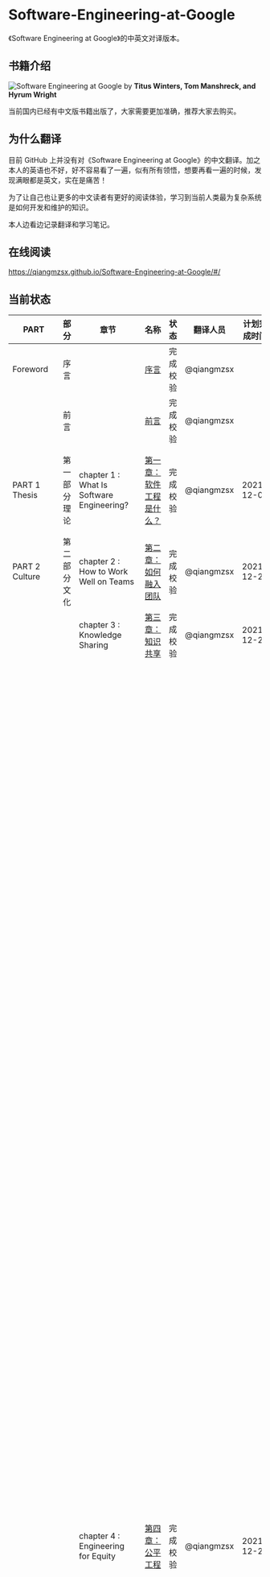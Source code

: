 # Software-Engineering-at-Google

《Software Engineering at Google》的中英文对译版本。

## 书籍介绍

![Software Engineering at Google](assets/images/swe\_at\_google.2.cover.jpg) by **Titus Winters, Tom Manshreck, and Hyrum Wright**

当前国内已经有中文版书籍出版了，大家需要更加准确，推荐大家去购买。

## 为什么翻译

目前 GitHub 上并没有对《Software Engineering at Google》的中文翻译。加之本人的英语也不好，好不容易看了一遍，似有所有领悟，想要再看一遍的时候，发现满眼都是英文，实在是痛苦！

为了让自己也让更多的中文读者有更好的阅读体验，学习到当前人类最为复杂系统是如何开发和维护的知识。

本人边看边记录翻译和学习笔记。

## 在线阅读

https://qiangmzsx.github.io/Software-Engineering-at-Google/#/

## 当前状态

| PART              | 部分      | 章节                                                 | 名称                                                                                                                                     | 状态    | 翻译人员                                    | 计划完成时间       | 备注                                                                                                                                                                                                                                                                                                                                                                                                                                                   |
| ----------------- | ------- | -------------------------------------------------- | -------------------------------------------------------------------------------------------------------------------------------------- | ----- | --------------------------------------- | ------------ | ---------------------------------------------------------------------------------------------------------------------------------------------------------------------------------------------------------------------------------------------------------------------------------------------------------------------------------------------------------------------------------------------------------------------------------------------------- |
| Foreword          | 序言      |                                                    | [序言](zh-cn/Foreword.md)                                                                                                                | 完成校验  | @qiangmzsx                              |              |                                                                                                                                                                                                                                                                                                                                                                                                                                                      |
|                   | 前言      |                                                    | [前言](zh-cn/Preface.md)                                                                                                                 | 完成校验  | @qiangmzsx                              |              |                                                                                                                                                                                                                                                                                                                                                                                                                                                      |
| PART 1 Thesis     | 第一部分 理论 | chapter 1 : What Is Software Engineering?          | [第一章：软件工程是什么？](zh-cn/page/Chapter-1\_What\_Is\_Software\_Engineering/Chapter-1\_What\_Is\_Software\_Engineering.md)                    | 完成校验  | @qiangmzsx                              | 2021-12-02   | <p>2021-11-30 完成。<br>统一将政策改为策略</p>                                                                                                                                                                                                                                                                                                                                                                                                                   |
| PART 2 Culture    | 第二部分 文化 | chapter 2 : How to Work Well on Teams              | [第二章：如何融入团队](zh-cn/page/Chapter-2\_How\_to\_Work\_Well\_on\_Teams/Chapter-2\_How\_to\_Work\_Well\_on\_Teams.md)                        | 完成校验  | @qiangmzsx                              | 2021-12-20   | 2021-12-02 完成                                                                                                                                                                                                                                                                                                                                                                                                                                        |
|                   |         | chapter 3 : Knowledge Sharing                      | [第三章：知识共享](zh-cn/page/Chapter-3\_Knowledge\_Sharing/Chapter-3\_Knowledge\_Sharing.md)                                                  | 完成校验  | @qiangmzsx                              | 2021-12-20   | 2021-12-05 完成                                                                                                                                                                                                                                                                                                                                                                                                                                        |
|                   |         | chapter 4 : Engineering for Equity                 | [第四章：公平工程](zh-cn/page/Chapter-4\_Engineering\_for\_Equity/Chapter-4\_Engineering\_for\_Equity.md)                                      | 完成校验  | @qiangmzsx                              | 2021-12-20   | <p>我现在还很难区分『平等』和『公平』。<br>平等和公平的区别：性质不同。本义不同。平等：指人们在社会、政治、经济、法律等方面享有相等待遇。公平：处理任何事情合情合理，不会偏袒哪一方面。<br>扩展资料： 性质不同：公平”是一种手段,“平等”是一个结果。 本义不同：平等强调的是无差别，而公平则强调公道、公正、不偏袒。或者说，是否承认存在差别，构成了公平与平等最主要的区别。平等否认存在差别，而公平则不然，它承认存在差别，并在此基础上得以实现。 平等意思：它是人和人之间的一种关系、人对人的一种态度，它是人类的终极理想之一。由于人之差异绝对的公平不存在，只有相对的平等，现代社会的进步就是人和人之间从不平等走向平等过程是平等逐渐实现的过程，遇到不道德之处一定要坚决消灭。 公平指公正，不偏不倚。平是指所有的参与者（人或者团体）的各项属性（包括投入、获得等）平均。公为公正、合理，能获得广泛的支持；平指平等、平均。 由于人之差异而没有绝对的公平，只有相对的公平。</p> |
|                   |         | chapter 5 : How to Lead a Team                     | [第五章：如何领导团队](zh-cn/page/Chapter-5\_How\_to\_Lead\_a\_Team/Chapter-5\_How\_to\_Lead\_a\_Team.md)                                        | 完成校验  | @qiangmzsx                              | 2022-05-02   |                                                                                                                                                                                                                                                                                                                                                                                                                                                      |
|                   |         | chapter 6 : Leading at Scale                       | [第六章：规模优先](zh-cn/page/Chapter-6\_Leading\_at\_Scale/Chapter-6\_Leading\_at\_Scale.md)                                                  | 完成校验  | @FingerLiu                              | 2022-04-06   |                                                                                                                                                                                                                                                                                                                                                                                                                                                      |
|                   |         | chapter 7 : Measuring Engineering Productivity     | [第七章：测量工程效率](zh-cn/page/Chapter-7\_Measuring\_Engineering\_Productivity/Chapter-7\_Measuring\_Engineering\_Productivity.md)            | 完成校验  | @qiangmzsx                              | 2022-05-23   |                                                                                                                                                                                                                                                                                                                                                                                                                                                      |
| PART 3 Processes  | 第三部分 流程 | chapter 8 : Style Guides and Rules                 | [第八章：风格指导和规则](zh-cn/page/Chapter-8\_Style\_Guides\_and\_Rules/Chapter-8\_Style\_Guides\_and\_Rules.md)                                 | 完成校验  | @ll13                                   | 2022-04-18   |                                                                                                                                                                                                                                                                                                                                                                                                                                                      |
|                   |         | chapter 9 : Code Review                            | [第九章：代码审查](zh-cn/page/Chapter-9\_Code\_Review/Chapter-9\_Code\_Review.md)                                                              | 完成校验  | @qiangmzsx                              | 2022-04-04   |                                                                                                                                                                                                                                                                                                                                                                                                                                                      |
|                   |         | chapter 10 : Documentation                         | [第十章：文档](zh-cn/Chapter-10\_Documentation/Chapter-10\_Documentatio.md)                                                                  | 完成校验  | @qiangmzsx                              | 2022-01-15   | <p>1、概述，大略地叙述，对文章或事物进行概括表达。在百度百科里，特指词条概述，对已有信息进行简明归纳。<br>2、概念：人类在认识过程中，从感性认识上升到理性认识，把所感知的事物的共同本质特点抽象出来，加以概括，是自我认知意识的一种表达，形成概念式思维惯性。在人类所认知的思维体系中最基本的构筑单位。</p>                                                                                                                                                                                                                                                                                         |
|                   |         | chapter 11 : Testing Overview                      | [第十一章：测试概述](zh-cn/Chapter-11\_Testing\_Overview/Chapter-11\_Testing\_Overview.md)                                                      | 完成校验  | @qiangmzsx                              | 2022-04-15   |                                                                                                                                                                                                                                                                                                                                                                                                                                                      |
|                   |         | chapter 12 : Unit Testing                          | [第十二章：单元测试](zh-cn/Chapter-12\_Unit\_Testing/Chapter-12\_Unit\_Testing.md)                                                              | 完成校验  | @qiangmzsx                              | 2022-03-19   |                                                                                                                                                                                                                                                                                                                                                                                                                                                      |
|                   |         | chapter 13 : Test Doubles                          | [第十三章：测试替代](zh-cn/Chapter-13\_Test\_Doubles/Chapter-13\_Test\_Doubles.md)                                                              | 完成校验  | @qiangmzsx                              | 2022-02-11完成 |                                                                                                                                                                                                                                                                                                                                                                                                                                                      |
|                   |         | chapter 14 : Larger Testing                        | [第十四章：大型测试](zh-cn/Chapter-14\_Larger\_Testing/Chapter-14\_Larger\_Testing.md)                                                          | 完成校验  | @qiangmzsx                              |              |                                                                                                                                                                                                                                                                                                                                                                                                                                                      |
|                   |         | chapter 15 : Deprecation                           | [第十五章：废弃](zh-cn/Chapter-15\_Deprecation/Chapter-15\_Deprecation.md)                                                                    | 完成校验  | [jixiufeng](https://github.com/jixiuf)  |              |                                                                                                                                                                                                                                                                                                                                                                                                                                                      |
| PART 4 Tools      | 第四部分 工具 | chapter 16 : Version Control and Branch Management | [第十六章：版本控制和分支管理](zh-cn/Chapter-16\_Version\_Control\_and\_Branch\_Management/Chapter-16\_Version\_Control\_and\_Branch\_Management.md) | 完成校验  | @qiangmzsx                              | 2022-04-07   |                                                                                                                                                                                                                                                                                                                                                                                                                                                      |
|                   |         | chapter 17 : Code Search                           | [第十七章：代码搜索](zh-cn/Chapter-17\_Code\_Search/Chapter-17\_Code\_Search.md)                                                                | 完成校验  | [caili](https://github.com/transfercai) | 2022-02-16   |                                                                                                                                                                                                                                                                                                                                                                                                                                                      |
|                   |         | chapter 18 : Build Systems and Build Philosophy    | [第十八章：构建系统，构建理念](zh-cn/Chapter-18\_Build\_Systems\_and\_Build\_Philosophy/Chapter-18\_Build\_Systems\_and\_Build\_Philosophy.md)       | 完成校验  | @qiangmzsx                              | 2022-01-26   | 构件（功能模块化，前提是接口标准化）；组件对数据和方法的简单封装。                                                                                                                                                                                                                                                                                                                                                                                                                    |
|                   |         | chapter 19 : Critique : Google’s Code Review Tool  | [第十九章：体验：谷歌的代码审查工具](zh-cn/Chapter-19\_Critique\_Googles\_Code\_Review\_Tool/Chapter-19\_Critique\_Googles\_Code\_Review\_Tool.md)      | 完成校验  | @qiangmzsx                              | 2022-01-30   |                                                                                                                                                                                                                                                                                                                                                                                                                                                      |
|                   |         | chapter 20 : Static Analysis                       | [第二十章：静态分析](zh-cn/Chapter-20\_Static\_Analysis/Chapter-20\_Static\_Analysis.md)                                                        | 完成校验  | @yangjun                                | 2022-04-24   |                                                                                                                                                                                                                                                                                                                                                                                                                                                      |
|                   |         | chapter 21 : Dependency Management                 | [第二十一章：依赖管理](zh-cn/Chapter-21\_Dependency\_Management/Chapter-21\_Dependency\_Management.md)                                           | 完成校验  | @qiangmzsx                              | 2022-03-013  |                                                                                                                                                                                                                                                                                                                                                                                                                                                      |
|                   |         | chapter 22 : Large-Scale Changes                   | [第二十二章：大规模变更](zh-cn/Chapter-22\_Large-Scale\_Changes/Chapter-22\_Large-Scale\_Changes.md)                                              | 完成校验  | @qiangmzsx                              | 2022-03-10   | 宠物类比的是传统服务器或虚拟机，每一个都被照顾得很好，不可或缺，不会自动变得有序。牛比的是云端服务器实例，量多、可替代、短生命周期，可以自动变得有序。                                                                                                                                                                                                                                                                                                                                                                          |
|                   |         | chapter 23 : Continuous Integration                | [第二十三章：持续集成](zh-cn/Chapter-23\_Continuous\_Integration/Chapter-23\_Continuous\_Integration.md)                                         | 完成校验  | @qiangmzsx                              | 2022-03-06   |                                                                                                                                                                                                                                                                                                                                                                                                                                                      |
|                   |         | chapter 24 : Continuous Delivery                   | [第二十四章：持续交付](zh-cn/Chapter-24\_Continuous\_Delivery/Chapter-24\_Continuous\_Delivery.md)                                               | 完成校验  | @qiangmzsx                              | 2022-03-08   |                                                                                                                                                                                                                                                                                                                                                                                                                                                      |
|                   |         | chapter 25 : Compute as a Service                  | [第二十五章：计算即服务](zh-cn/Chapter-25\_Compute\_as\_a\_Service/Chapter-25\_Compute\_as\_a\_Service.md)                                        | 完成校验  | @qiangmzsx                              | 2022-02-23   |                                                                                                                                                                                                                                                                                                                                                                                                                                                      |
| PART 5 Conclusion | 第五部分 总结 | Afterword                                          | [后记](zh-cn/page-1/Afterword.md)                                                                                                        | 完成待校验 | @qiangmzsx                              | 2022-01-26完成 |                                                                                                                                                                                                                                                                                                                                                                                                                                                      |

## Star

[![Stargazers over time](https://starchart.cc/qiangmzsx/Software-Engineering-at-Google.svg)](https://starchart.cc/qiangmzsx/Software-Engineering-at-Google)

## 授权许可

除特别声明外，本书中的内容使用 [CC BY-SA 3.0 License](http://creativecommons.org/licenses/by-sa/3.0/)（创作共用 署名-相同方式共享3.0 许可协议）授权，代码遵循 [BSD 3-Clause License](https://github.com/astaxie/build-web-application-with-golang/blob/master/LICENSE.md)（3 项条款的 BSD 许可协议）。
